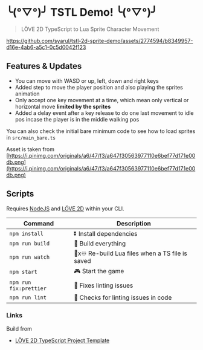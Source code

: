 # ╰(°▽°)╯ TSTL Demo! ╰(°▽°)╯

> LÖVE 2D TypeScript to Lua Sprite Character Movement

https://github.com/syarul/tstl-2d-sprite-demo/assets/2774594/b8349957-d16e-4ab6-a5c1-0c5d0042f123

## Features & Updates

- You can move with WASD or up, left, down and right keys
- Added step to move the player position and also playing the sprites animation
- Only accept one key movement at a time, which mean only vertical or horizontal move **limited by the sprites**
- Added a delay event after a key release to do one last movement to idle pos incase the player is in the middle walking pos

You can also check the initial bare minimum code to see how to load sprites in `src/main_bare.ts`

Asset is taken from [https://i.pinimg.com/originals/a6/47/f3/a647f30563977110e6bef77d171e00db.png](https://i.pinimg.com/originals/a6/47/f3/a647f30563977110e6bef77d171e00db.png)

## Scripts

Requires [NodeJS](https://nodejs.org/en/download/) and [LÖVE 2D](https://love2d.org/) within your CLI.

| Command                | Description                                      |
| ---------------------- | ------------------------------------------------ |
| `npm install`          | ⏬ Install dependencies                          |
| `npm run build`        | 🔨 Build everything                              |
| `npm run watch`        | 🔨x♾ Re-build Lua files when a TS file is saved |
| `npm start`            | 🎮 Start the game                                |
| `npm run fix:prettier` | 💄 Fixes linting issues                          |
| `npm run lint`         | 💄 Checks for linting issues in code             |

### Links

Build from

- [LÖVE 2D TypeScript Project Template](https://github.com/hazzard993/love-typescript-template)
